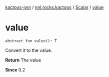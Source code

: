 [kactoos-jvm](../../index.md) / [nnl.rocks.kactoos](../index.md) / [Scalar](index.md) / [value](.)

# value

`abstract fun value(): T`

Convert it to the value.

**Return**
The value

**Since**
0.2

